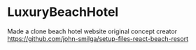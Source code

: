 # LuxuryBeachHotel
Made a clone beach hotel website original concept creator https://github.com/john-smilga/setup-files-react-beach-resort

